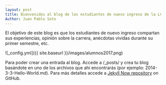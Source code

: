 ```yaml
---
layout: post
title: Bienvenidos al blog de los estudiantes de nuevo ingreso de la LCC 2017-2!
Author: Juan Pablo Soto
---
```


El objetivo de este blog es que los estudiantes de nuevo ingreso compartan sus experiencias, opinión sobre la carrera, anécdotas vividas durante su primer semestre, etc. 

![_config.yml]({{ site.baseurl }}/images/alumnos2017.png)

Para poder crear una entrada al blog. Accede a /_posts/ y crea tu blog basándote en uno de los archivos que ahí encontrarás (por ejemplo: 2014-3-3-Hello-World.md). Para más detalles accede a [Jekyll Now repository](https://github.com/barryclark/jekyll-now) on GitHub.
